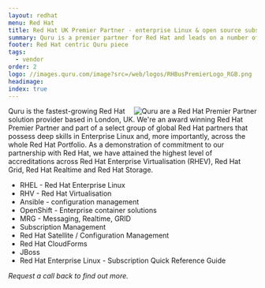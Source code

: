 ```yaml
---
layout: redhat
menu: Red Hat
title: Red Hat UK Premier Partner - enterprise Linux & open source subscriptions
summary: Quru is a premier partner for Red Hat and leads on a number of infrastructure technologies including Ansible, OpenShift and Virtualisation. Quru will always give best advice and can reduce your infrastructure costs.
footer: Red Hat centric Quru piece
tags:
  - vendor
order: 2
logo: //images.quru.com/image?src=/web/logos/RHBusPremierLogo_RGB.png
headimage:
index: true
---
```


<div id="image" style="float:right;"><img class="clickable" src="http://images.quru.com/image?src=/web/logos/RHBusPremierLogo_RGB.png&width=300" title="Red Hat" alt="Quru are a Red Hat Premier Partner"></div>

Quru is the fastest-growing Red Hat solution provider based in London, UK. We're an award winning Red Hat Premier Partner and part of a select group of global Red Hat partners that possess deep skills in Enterprise Linux and, more importantly, across the whole Red Hat Portfolio. As a demonstration of commitment to our partnership with Red Hat, we have attained the highest level of accreditations across Red Hat Enterprise Virtualisation (RHEV), Red Hat Grid, Red Hat Realtime and Red Hat Storage.

* RHEL - Red Hat Enterprise Linux
* RHV - Red Hat Virtualisation
* Ansible - configuration management
* OpenShift - Enterprise container solutions
* MRG - Messaging, Realtime, GRID
* Subscription Management
* Red Hat Satellite / Configuration Management
* Red Hat CloudForms
* JBoss
* Red Hat Enterprise Linux - Subscription Quick Reference Guide

*Request a call back to find out more.*
